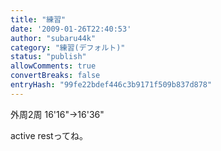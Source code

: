 ```yaml
---
title: "練習"
date: '2009-01-26T22:40:53'
author: "subaru44k"
category: "練習(デフォルト)"
status: "publish"
allowComments: true
convertBreaks: false
entryHash: "99fe22bdef446c3b9171f509b837d878"
---
```

外周2周
16'16"→16'36"

active restってね。
